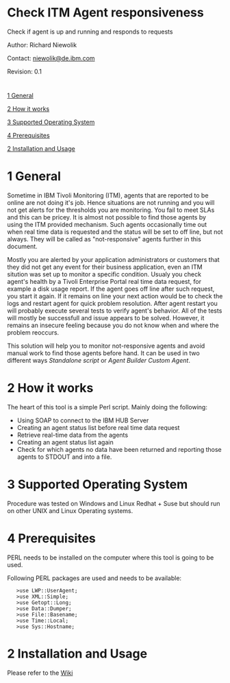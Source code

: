 # Check ITM Agent responsiveness
Check if agent is up and running and responds to requests

Author: Richard Niewolik

Contact: niewolik@de.ibm.com

Revision: 0.1

#

[1 General](#1-general)

[2 How it works](#2-how-it-works)

[3 Supported Operating System](#3-supported-operating-system)

[4 Prerequisites](#4-prerequisites)

[2 Installation and Usage ](#2-installation-and-usage)


#

1 General
=========

Sometime in IBM Tivoli Monitoring (ITM), agents that are reported to be online are not doing it's job. Hence situations are not running and you will not get alerts for the thresholds you are monitoring. You fail to meet SLAs and this can be pricey. It is almost not possible to find those agents by using the ITM provided mechanism. Such agents occasionally time out when real time data is requested and the status will be set to off line, but not always. They will be called as "not-responsive" agents further in this document.

Mostly you are alerted by your application administrators or customers that they did not get any event for their business application, even an ITM sitution was set up to monitor a specific condition. Usualy you check agent's health by a Tivoli Enterprise Portal real time data request, for example a disk usage report. If the agent goes off line after such request, you start it again. If it remains on line your next action would be to check the logs and restart agent for quick problem resolution. After agent restart you will probably execute several tests to verify agent's behavior. All of the tests will mostly be successfull and issue appears to be solved. However, it remains an insecure feeling because you do not know when and where the problem reoccurs. 

This solution will help you to monitor not-responsive agents and avoid manual work to find those agents before hand. It can be used in two different ways *Standalone script* or *Agent Builder Custom Agent*.

2 How it works
==============

The heart of this tool is a simple Perl script. Mainly doing the following:

   - Using SOAP to connect to the IBM HUB Server
   - Creating an agent status list before real time data request 
   - Retrieve real-time data from the agents 
   - Creating an agent status list again
   - Check for which agents no data have been returned and reporting those agents to STDOUT and into a file.


3 Supported Operating System
============================

Procedure was tested on Windows and Linux Redhat + Suse but should run on other
UNIX and Linux Operating systems. 


4 Prerequisites
===============

PERL needs to be installed on the computer where this tool is going to be used.

Following PERL packages are used and needs to be available:

       >use LWP::UserAgent;
       >use XML::Simple;
       >use Getopt::Long;
       >use Data::Dumper;
       >use File::Basename;
       >use Time::Local;
       >use Sys::Hostname;

2 Installation and Usage
========================

Please refer to the [Wiki](https://github.com/ricniew/check-itm-agent-responsiveness/wiki)

